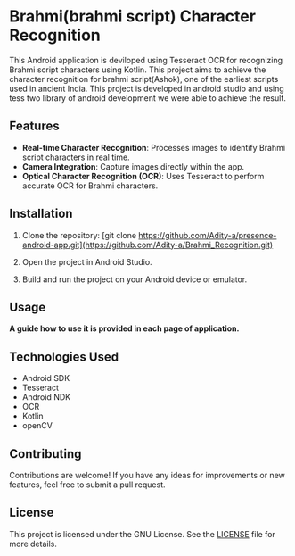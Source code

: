 # Brahmi(brahmi script) Character Recognition

This Android application is deviloped using Tesseract OCR for recognizing Brahmi script characters using Kotlin. This project aims to achieve the character recognition for brahmi script(Ashok), one of the earliest scripts used in ancient India. This project is developed in android studio and using tess two library of android development we were able to achieve the result.

## Features
- **Real-time Character Recognition**: Processes images to identify Brahmi script characters in real time.
- **Camera Integration**: Capture images directly within the app.
- **Optical Character Recognition (OCR)**: Uses Tesseract to perform accurate OCR for Brahmi characters.

## Installation

1. Clone the repository:
[git clone https://github.com/Adity-a/presence-android-app.git](https://github.com/Adity-a/Brahmi_Recognition.git)

2. Open the project in Android Studio.

3. Build and run the project on your Android device or emulator.

## Usage

 **A guide how to use it is provided in each page of application.**

## Technologies Used

- Android SDK
- Tesseract
- Android NDK
- OCR
- Kotlin
- openCV

## Contributing

Contributions are welcome! If you have any ideas for improvements or new features, feel free to submit a pull request.

## License

This project is licensed under the GNU License. See the [LICENSE](LICENSE) file for more details.
